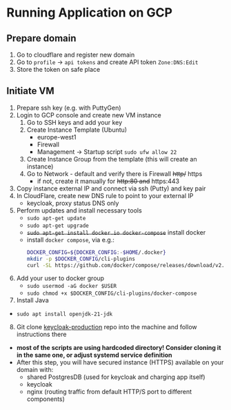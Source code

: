 # Running Application on GCP

## Prepare domain
1. Go to cloudflare and register new domain
2. Go to `profile` -> `api tokens` and create API token `Zone:DNS:Edit`
3. Store the token on safe place

## Initiate VM
1. Prepare ssh key (e.g. with PuttyGen)
2. Login to GCP console and create new VM instance
   1. Go to SSH keys and add your key
   2. Create Instance Template (Ubuntu)
      - europe-west1
      - Firewall
      - Management -> Startup script `sudo ufw allow 22`
   3. Create Instance Group from the template (this will create an instance)
   4. Go to Network - default and verify there is Firewall ~~http/~~ https
      - if not, create it manually for ~~http:80 and~~ https:443
3. Copy instance external IP and connect via ssh (Putty) and key pair
4. In CloudFlare, create new DNS rule to point to your external IP
   - keycloak, proxy status DNS only
5. Perform updates and install necessary tools
   - `sudo apt-get update`
   - `sudo apt-get upgrade`
   - ~~`sudo apt-get install docker.io docker-compose`~~ install docker
   - install `docker compose`, via e.g.:
       ```bash
       DOCKER_CONFIG=${DOCKER_CONFIG:-$HOME/.docker}
       mkdir -p $DOCKER_CONFIG/cli-plugins
       curl -SL https://github.com/docker/compose/releases/download/v2.12.2/docker-compose-linux-x86_64 -o $DOCKER_CONFIG/cli-plugins/docker-compose
       ```
6. Add your user to docker group
   - `sudo usermod -aG docker $USER`
   - `sudo chmod +x $DOCKER_CONFIG/cli-plugins/docker-compose`
7. Install Java
  - `sudo apt install openjdk-21-jdk`
8. Git clone [keycloak-production](https://github.com/piskula/keycloak-production) repo into the machine and follow instructions there
  - **most of the scripts are using hardcoded directory! Consider cloning it in the same one, or adjust systemd service definition**
  - After this step, you will have secured instance (HTTPS) available on your domain with:
    - shared PostgresDB (used for keycloak and charging app itself)
    - keycloak
    - nginx (routing traffic from default HTTP/S port to different components)
